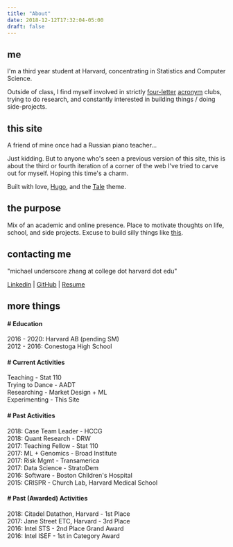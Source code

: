 ```yaml
---
title: "About"
date: 2018-12-12T17:32:04-05:00
draft: false
---
```


## me

I'm a third year student at Harvard, concentrating in Statistics and Computer Science.

Outside of class, I find myself involved in strictly [four-letter](https://www.harvardconsulting.org/) [acronym](https://www.google.com/search?q=aadt&oq=aadt&aqs=chrome..69i57j69i60.979j0j4&sourceid=chrome&ie=UTF-8) clubs, trying to do research, and constantly interested in building things / doing side-projects.

## this site

A friend of mine once had a Russian piano teacher...

Just kidding. But to anyone who's seen a previous version of this site, this is about the third or fourth iteration of a corner of the web I've tried to carve out for myself. Hoping this time's a charm.

Built with love, [Hugo](https://gohugo.io/), and the [Tale](https://themes.gohugo.io/tale-hugo/) theme.

## the purpose

Mix of an academic and online presence. Place to motivate thoughts on life, school, and side projects. Excuse to build silly things like [this](https://michaelzhang.xyz).

## contacting me

"michael underscore zhang at college dot harvard dot edu"

[Linkedin](https://www.linkedin.com/in/michaelzhangxyz/) | [GitHub](https://github.com/mzio) | [Resume](http://bit.ly/mzhang-resume)

## more things

#### # Education

2016 - 2020: Harvard AB (pending SM)  
2012 - 2016: Conestoga High School

#### # Current Activities

Teaching - Stat 110  
Trying to Dance - AADT  
Researching - Market Design + ML  
Experimenting - This Site

#### # Past Activities

2018: Case Team Leader - HCCG  
2018: Quant Research - DRW  
2017: Teaching Fellow - Stat 110  
2017: ML + Genomics - Broad Institute  
2017: Risk Mgmt - Transamerica  
2017: Data Science - StratoDem  
2016: Software - Boston Children's Hospital  
2015: CRISPR - Church Lab, Harvard Medical School

#### # Past (Awarded) Activities

2018: Citadel Datathon, Harvard - 1st Place  
2017: Jane Street ETC, Harvard - 3rd Place  
2016: Intel STS - 2nd Place Grand Award  
2016: Intel ISEF - 1st in Category Award
